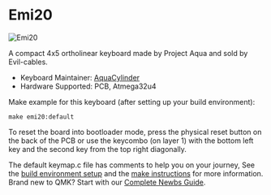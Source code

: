 # Emi20

![Emi20](https://i.imgur.com/Tt9ogmWl.jpg)

A compact 4x5 ortholinear keyboard made by Project Aqua and sold by Evil-cables.

* Keyboard Maintainer: [AquaCylinder](https://github.com/AquaCylinder)
* Hardware Supported: PCB, Atmega32u4

Make example for this keyboard (after setting up your build environment):

    make emi20:default


To reset the board into bootloader mode, press the physical reset button on the back of the PCB or use the keycombo (on layer 1) with the bottom left key and the second key from the top right diagonally.

The default keymap.c file has comments to help you on your journey,
See the [build environment setup](https://docs.qmk.fm/#/getting_started_build_tools) and the [make instructions](https://docs.qmk.fm/#/getting_started_make_guide) for more information. Brand new to QMK? Start with our [Complete Newbs Guide](https://docs.qmk.fm/#/newbs).
